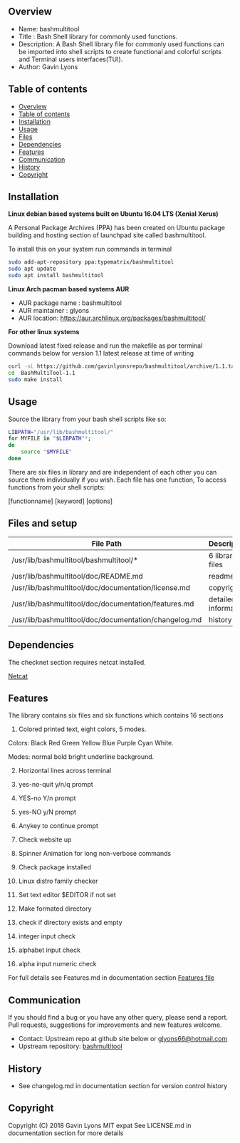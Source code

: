 
Overview
--------------------------------------------
* Name: bashmultitool
* Title : Bash Shell library  for commonly used functions.
* Description: A Bash Shell library file for commonly used functions
can be imported into shell scripts to create functional and colorful 
scripts and Terminal users interfaces(TUI).
* Author: Gavin Lyons

Table of contents
---------------------------

  * [Overview](#overview)
  * [Table of contents](#table-of-contents)
  * [Installation](#installation)
  * [Usage](#usage)
  * [Files](#files)
  * [Dependencies](#dependencies)
  * [Features](#features)
  * [Communication](#communication)
  * [History](#history)
  * [Copyright](#copyright)

Installation
-----------------------------------------------

**Linux debian based systems built on Ubuntu 16.04 LTS (Xenial Xerus)**
 
A Personal Package Archives (PPA) has been created on Ubuntu
package building and hosting section of launchpad site 
called bashmultitool.

To install this on your system run commands in terminal

```sh
sudo add-apt-repository ppa:typematrix/bashmultitool
sudo apt update
sudo apt install bashmultitool
```

**Linux Arch pacman based systems AUR**

* AUR package name : bashmultitool
* AUR maintainer : glyons
* AUR location: https://aur.archlinux.org/packages/bashmultitool/

**For other linux systems**

Download latest fixed release and run the makefile as per 
terminal commands below for version 1.1 latest release at time of writing

```sh
curl -sL https://github.com/gavinlyonsrepo/bashmultitool/archive/1.1.tar.gz | tar xz
cd  BashMultiTool-1.1
sudo make install
```


Usage
-------------------------------------------
Source the library from your bash shell scripts like so:

```sh
LIBPATH="/usr/lib/bashmultitool/"
for MYFILE in "$LIBPATH"*;
do
	source "$MYFILE"
done


```

There are six files in library and are independent of each other
you can source them individually if you wish.
Each file has one function, To access functions from your shell scripts:

[functionname] [keyword] [options]



Files and setup
-----------------------------------------

| File Path | Description |
| ------ | ------ |
| /usr/lib/bashmultitool/bashmultitool/*  | 6 library files |
| /usr/lib/bashmultitool/doc/README.md    | readme          |
| /usr/lib/bashmultitool/doc/documentation/license.md | copyright |
| /usr/lib/bashmultitool/doc/documentation/features.md | detailed information |
| /usr/lib/bashmultitool/doc/documentation/changelog.md | history |  

Dependencies
-------------------------------------
The checknet section requires netcat installed. 

[Netcat](https://en.wikipedia.org/wiki/Netcat)

Features
----------------------
The library contains six files and six functions
which contains 16 sections

1) Colored printed text, eight colors, 5 modes.

Colors: Black Red Green Yellow Blue Purple Cyan White.

Modes: normal bold bright underline background.
 
2) Horizontal lines across terminal
3) yes-no-quit y/n/q prompt
4) YES-no Y/n prompt
5) yes-NO y/N prompt
6) Anykey to continue prompt

7) Check website up
8) Spinner Animation for long non-verbose commands

9) Check package installed
10) Linux distro family checker
11) Set text editor $EDITOR if not set

12) Make formated directory
13) check if directory exists and empty

14) integer input check
15) alphabet input check
16) alpha input numeric check

For full details see 
Features.md in documentation section 
[Features file](documentation/Features.md)


Communication
-----------
If you should find a bug or you have any other query, 
please send a report.
Pull requests, suggestions for improvements
and new features welcome.
* Contact: Upstream repo at github site below or glyons66@hotmail.com
* Upstream repository: [bashmultitool](https://github.com/gavinlyonsrepo/bashmultitool)

History
------------------
* See changelog.md in documentation section for version control history
 
Copyright
---------
Copyright (C) 2018 Gavin Lyons MIT expat
See LICENSE.md in documentation section 
for more details
